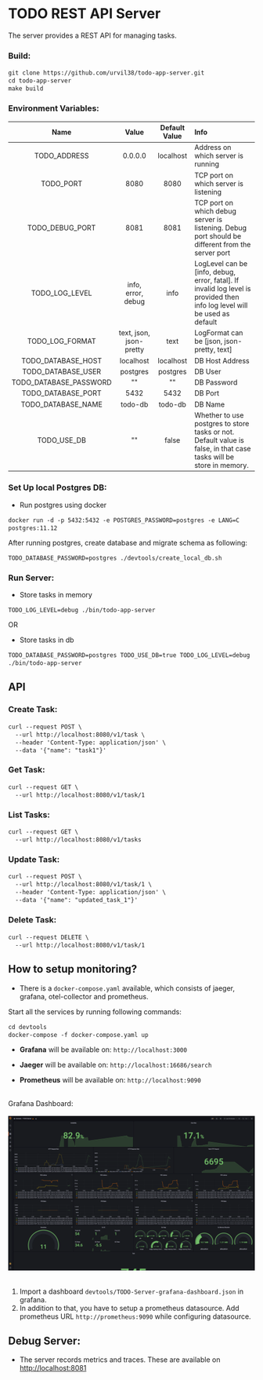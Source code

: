 # TODO REST API Server

The server provides a REST API for managing tasks.

### Build:

```
git clone https://github.com/urvil38/todo-app-server.git
cd todo-app-server
make build
```

### Environment Variables:

| Name  |  Value  | Default Value  | Info
|:-----:|:---------------:|:--------------:|:---------|
|TODO_ADDRESS|0.0.0.0|localhost|Address on which server is running
|TODO_PORT|8080|8080|TCP port on which server is listening
|TODO_DEBUG_PORT|8081|8081|TCP port on which debug server is listening. Debug port should be different from the server port
|TODO_LOG_LEVEL|info, error, debug|info|LogLevel can be [info, debug, error, fatal]. If invalid log level is provided then info log level will be used as default
|TODO_LOG_FORMAT|text, json, json-pretty|text|LogFormat can be [json, json-pretty, text]
|TODO_DATABASE_HOST|localhost|localhost| DB Host Address
|TODO_DATABASE_USER|postgres|postgres| DB User
|TODO_DATABASE_PASSWORD|""|""| DB Password
|TODO_DATABASE_PORT|5432|5432| DB Port
|TODO_DATABASE_NAME|todo-db|todo-db| DB Name
|TODO_USE_DB|""|false|Whether to use postgres to store tasks or not. Default value is false, in that case tasks will be store in memory.

### Set Up local Postgres DB:

- Run postgres using docker

```
docker run -d -p 5432:5432 -e POSTGRES_PASSWORD=postgres -e LANG=C postgres:11.12
```

After running postgres, create database and migrate schema as following:

```
TODO_DATABASE_PASSWORD=postgres ./devtools/create_local_db.sh
```

### Run Server:

- Store tasks in memory

```
TODO_LOG_LEVEL=debug ./bin/todo-app-server
```

OR

- Store tasks in db

```
TODO_DATABASE_PASSWORD=postgres TODO_USE_DB=true TODO_LOG_LEVEL=debug ./bin/todo-app-server
```

## API

### Create Task:

```
curl --request POST \
  --url http://localhost:8080/v1/task \
  --header 'Content-Type: application/json' \
  --data '{"name": "task1"}'
```

### Get Task:

```
curl --request GET \
  --url http://localhost:8080/v1/task/1
```

### List Tasks:

```
curl --request GET \
  --url http://localhost:8080/v1/tasks
```

### Update Task:

```
curl --request POST \
  --url http://localhost:8080/v1/task/1 \
  --header 'Content-Type: application/json' \
  --data '{"name": "updated_task_1"}'
```

### Delete Task:

```
curl --request DELETE \
  --url http://localhost:8080/v1/task/1
```

## How to setup monitoring?

- There is a `docker-compose.yaml` available, which consists of jaeger, grafana, otel-collector and prometheus.

Start all the services by running following commands:
```
cd devtools
docker-compose -f docker-compose.yaml up
```

- **Grafana** will be available on: `http://localhost:3000`

- **Jaeger** will be available on: `http://localhost:16686/search`

- **Prometheus** will be available on: `http://localhost:9090`
<br></br>

Grafana Dashboard:
<br></br>
![grafana-dashboard](./devtools/docs/img/grafana-dashboard.png)
<br></br>
1. Import a dashboard `devtools/TODO-Server-grafana-dashboard.json` in grafana. 
2. In addition to that, you have to setup a prometheus datasource. Add prometheus URL `http://prometheus:9090` while configuring datasource.

## Debug Server:

- The server records metrics and traces. These are available on [http://localhost:8081](http://localhost:8081)
